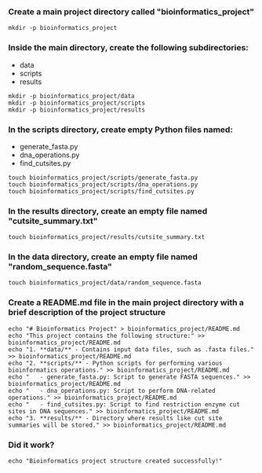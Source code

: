 ### Create a main project directory called "bioinformatics_project"

```
mkdir -p bioinformatics_project
```

### Inside the main directory, create the following subdirectories:
   - data
   - scripts
   - results

```
mkdir -p bioinformatics_project/data
mkdir -p bioinformatics_project/scripts
mkdir -p bioinformatics_project/results
```

### In the scripts directory, create empty Python files named:
   - generate_fasta.py
   - dna_operations.py
   - find_cutsites.py

```
touch bioinformatics_project/scripts/generate_fasta.py
touch bioinformatics_project/scripts/dna_operations.py
touch bioinformatics_project/scripts/find_cutsites.py
```

### In the results directory, create an empty file named "cutsite_summary.txt"

```
touch bioinformatics_project/results/cutsite_summary.txt
```

### In the data directory, create an empty file named "random_sequence.fasta"

```
touch bioinformatics_project/data/random_sequence.fasta
```

### Create a README.md file in the main project directory with a brief description of the project structure

```
echo "# Bioinformatics Project" > bioinformatics_project/README.md
echo "This project contains the following structure:" >> bioinformatics_project/README.md
echo "1. **data/** - Contains input data files, such as .fasta files." >> bioinformatics_project/README.md
echo "2. **scripts/** - Python scripts for performing various bioinformatics operations." >> bioinformatics_project/README.md
echo "   - generate_fasta.py: Script to generate FASTA sequences." >> bioinformatics_project/README.md
echo "   - dna_operations.py: Script to perform DNA-related operations." >> bioinformatics_project/README.md
echo "   - find_cutsites.py: Script to find restriction enzyme cut sites in DNA sequences." >> bioinformatics_project/README.md
echo "3. **results/** - Directory where results like cut site summaries will be stored." >> bioinformatics_project/README.md
```

### Did it work?

```
echo "Bioinformatics project structure created successfully!"
```
